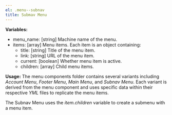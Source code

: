 ```yaml
---
el: .menu--subnav
title: Submav Menu
---
```


__Variables:__
* menu_name: [string] Machine name of the menu.
* items: [array] Menu items. Each item is an object containing:
  * title: [string] Title of the menu item.
  * link: [string] URL of the menu item.
  * current: [boolean] Whether menu item is active.
  * children: [array] Child menu items.

__Usage:__
The menu components folder contains several variants including _Account Menu_,
_Footer Menu_, _Main Menu_, and _Subnav Menu_. Each variant is derived from the
menu component and uses specific data within their respective _YML_ files to
replicate the menu items.

The Subnav Menu uses the _item.children_ variable to create a submenu with a menu
item.
